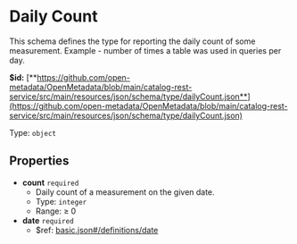 # Daily Count

This schema defines the type for reporting the daily count of some measurement. Example - number of times a table was used in queries per day.

**$id:** [**https://github.com/open-metadata/OpenMetadata/blob/main/catalog-rest-service/src/main/resources/json/schema/type/dailyCount.json**](https://github.com/open-metadata/OpenMetadata/blob/main/catalog-rest-service/src/main/resources/json/schema/type/dailyCount.json)

Type: `object`

## Properties

* **count** `required`
  * Daily count of a measurement on the given date.
  * Type: `integer`
  * Range:  ≥ 0
* **date** `required`
  * $ref: [basic.json\#/definitions/date](daily-count.md#basic.jsondefinitionsdate)

